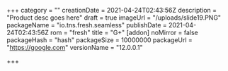 +++
category = ""
creationDate = 2021-04-24T02:43:56Z
description = "Product desc goes here"
draft = true
imageUrl = "/uploads/slide19.PNG"
packageName = "io.tns.fresh.seamless"
publishDate = 2021-04-24T02:43:56Z
rom = "fresh"
title = "G+"
[addon]
noMirror = false
packageHash = "hash"
packageSize = 10000000
packageUrl = "https://google.com"
versionName = "12.0.0.1"

+++
